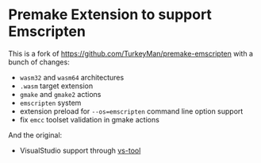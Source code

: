# Premake Extension to support Emscripten

This is a fork of https://github.com/TurkeyMan/premake-emscripten with a bunch of changes:

* `wasm32` and `wasm64` architectures 
* `.wasm` target extension
* `gmake` and `gmake2` actions
* `emscripten` system
* extension preload for `--os=emscripten` command line option support
* fix `emcc` toolset validation in gmake actions

And the original:

* VisualStudio support through [vs-tool](https://github.com/juj/vs-tool)
